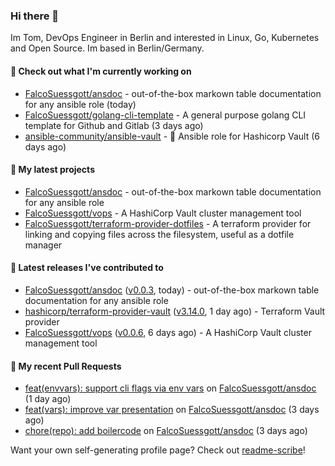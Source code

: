 ### Hi there 👋

Im Tom, DevOps Engineer in Berlin and interested in Linux, Go, Kubernetes and Open Source.
Im based in Berlin/Germany.

#### 👷 Check out what I'm currently working on

- [FalcoSuessgott/ansdoc](https://github.com/FalcoSuessgott/ansdoc) - out-of-the-box markown table documentation for any ansible role (today)
- [FalcoSuessgott/golang-cli-template](https://github.com/FalcoSuessgott/golang-cli-template) - A general purpose golang CLI  template for Github and Gitlab (3 days ago)
- [ansible-community/ansible-vault](https://github.com/ansible-community/ansible-vault) - :key: Ansible role for Hashicorp Vault (6 days ago)

#### 🌱 My latest projects

- [FalcoSuessgott/ansdoc](https://github.com/FalcoSuessgott/ansdoc) - out-of-the-box markown table documentation for any ansible role
- [FalcoSuessgott/vops](https://github.com/FalcoSuessgott/vops) - A HashiCorp Vault cluster management tool
- [FalcoSuessgott/terraform-provider-dotfiles](https://github.com/FalcoSuessgott/terraform-provider-dotfiles) - A terraform provider for linking and copying files across the filesystem, useful as a dotfile manager

#### 🔭 Latest releases I've contributed to

- [FalcoSuessgott/ansdoc](https://github.com/FalcoSuessgott/ansdoc) ([v0.0.3](https://github.com/FalcoSuessgott/ansdoc/releases/tag/v0.0.3), today) - out-of-the-box markown table documentation for any ansible role
- [hashicorp/terraform-provider-vault](https://github.com/hashicorp/terraform-provider-vault) ([v3.14.0](https://github.com/hashicorp/terraform-provider-vault/releases/tag/v3.14.0), 1 day ago) - Terraform Vault provider
- [FalcoSuessgott/vops](https://github.com/FalcoSuessgott/vops) ([v0.0.6](https://github.com/FalcoSuessgott/vops/releases/tag/v0.0.6), 6 days ago) - A HashiCorp Vault cluster management tool

#### 🔨 My recent Pull Requests

- [feat(envvars): support cli flags via env vars](https://github.com/FalcoSuessgott/ansdoc/pull/10) on [FalcoSuessgott/ansdoc](https://github.com/FalcoSuessgott/ansdoc) (1 day ago)
- [feat(vars): improve var presentation](https://github.com/FalcoSuessgott/ansdoc/pull/9) on [FalcoSuessgott/ansdoc](https://github.com/FalcoSuessgott/ansdoc) (3 days ago)
- [chore(repo): add boilercode](https://github.com/FalcoSuessgott/ansdoc/pull/1) on [FalcoSuessgott/ansdoc](https://github.com/FalcoSuessgott/ansdoc) (3 days ago)

Want your own self-generating profile page? Check out [readme-scribe](https://github.com/muesli/readme-scribe)!